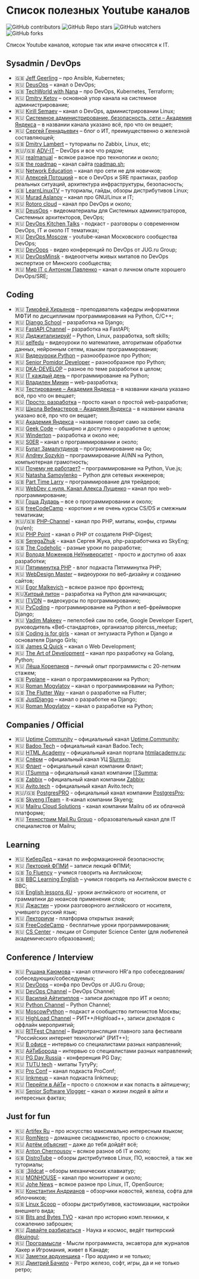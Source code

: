 # Список полезных Youtube каналов
![GitHub contributors](https://img.shields.io/github/contributors/jtprogru/youtube-channels?style=plastic)
![GitHub Repo stars](https://img.shields.io/github/stars/jtprogru/youtube-channels?style=plastic)
![GitHub watchers](https://img.shields.io/github/watchers/jtprogru/youtube-channels?style=plastic)
![GitHub forks](https://img.shields.io/github/forks/jtprogru/youtube-channels?style=plastic)

Список Youtube каналов, которые так или иначе относятся к IT.

## Sysadmin / DevOps
- :uk: [Jeff Geerling](https://www.youtube.com/channel/UCR-DXc1voovS8nhAvccRZhg) – про Ansible, Kubernetes;
- :ru: [DeusOps](https://www.youtube.com/channel/UCz4slJ1WzdCiEIBZ-WZgliw) – канал о DevOps;
- :uk: [TechWorld with Nana](https://www.youtube.com/channel/UCdngmbVKX1Tgre699-XLlUA) – про DevOps, Kubernetes, Terraform;
- :ru: [Dmitry Ketov](https://www.youtube.com/channel/UCvRRgjjKvyLNB9yx3oGu2Xw) – основной упор канала на системное администрирование;
- :ru: [Kirill Semaev](https://www.youtube.com/channel/UCemtVTjKhD_GcEOQ_rNOrRw) – канал о DevOps, администрировании Linux;
- :ru: [Системное администрирование, безопасность, сети – Академия Яндекса](https://www.youtube.com/channel/UCkufieG4LoGkHNOGrgMx3Vg) – в названии канала указано всё, про что он вещает;
- :ru: [Сергей Геннадьевич](https://www.youtube.com/channel/UCH5y8u3yo8NWOD29VLNWCDQ) – блог о ИТ, преимущественно о железной составляющей;
- :uk: [Dmitry Lambert](https://www.youtube.com/channel/UCUQSCqrwiCjwQZQGznTkvrQ) – туториалы по Zabbix, Linux, etc;
- :ru:/:uk: [ADV-IT](https://www.youtube.com/channel/UC-sAMvDe7gTmBbub-rWljZg) – DevOps и все что рядом;
- :ru: [realmanual](https://youtube.com/c/realmanual) – всякое разное про технологии и около;
- :uk: [the roadmap](https://www.youtube.com/channel/UCA0H2KIWgWTwpTFjSxp0now) – канал сайта [roadmap.sh](https://roadmap.sh);
- :ru: [Network Education](https://www.youtube.com/c/NetworkeducationRu) – канал про сети не для новичков;
- :ru: [Алексей Потоцкий](https://www.youtube.com/channel/UC9SaO6h4dwENOJJwrXuPodQ) – все о DevOps и SRE практиках, разбор реальных ситуаций, архитектура инфраструктуры, безопасность;
- :uk: [LearnLinuxTV](https://www.youtube.com/channel/UCxQKHvKbmSzGMvUrVtJYnUA) – туториалы, гайды, обзоры дистрибутивов Linux;
- :ru: [Murad Aslanov](https://www.youtube.com/c/MuradAslanov) – канал про GNU/Linux и IT;
- :ru: [Rotoro cloud](https://www.youtube.com/channel/UCAKBEk-i-irZSLWnhUfguwg) – канал про DevOps и около;
- :ru: [DeusOps](https://www.youtube.com/channel/UCz4slJ1WzdCiEIBZ-WZgliw) - видеоматериалы для Системных администраторов, Системных архитекторов, DevOps;
- :ru: [DevOps Kitchen Talks](https://www.youtube.com/channel/UCXJ196NygANaBHg_KznKXag) - подкаст - разговоры о современном DevOps, IT и около IT тематиках;
- :ru: [DevOps Moscow](https://www.youtube.com/channel/UC-oN4D4sUut8-FTcP5Opp_A) - youtube-канал Московского сообщества DevOps;
- :ru: [DevOops](https://www.youtube.com/channel/UCjnQreLMbpKsfJwDnHGZLxg) - видео конференций по DevOps от JUG.ru Group;
- :ru: [DevOpsMinsk](https://www.youtube.com/channel/UC3UB8hAvJ9QPLgP7ql9dE6w) - видеоотчеты живых митапов по DevOps экспертизе от Минского сообщества;
- :ru: [Мир IT с Антоном Павленко](https://www.youtube.com/pavlenkoat) – канал о личном опыте хорошего DevOps/SRE;

## Coding
- :ru: [Тимофей Хирьянов](https://www.youtube.com/channel/UCQfwKTJdCmiA6cXAY0PNRJw) – преподаватель кафедры информатики МФТИ по дисциплинам программирования на Python, C/C++;
- :ru: [Django School](https://www.youtube.com/channel/UC_hPYclmFCIENpMUHpPY8FQ) – разработка на Django;
- :ru: [FastAPI Channel](https://www.youtube.com/channel/UCFCaz7mA2qNodfTh0x1ET5Q) – разработка на FastAPI;
- :ru: [Диджитализируй!](https://www.youtube.com/channel/UC9MK8SybZcrHR3CUV4NMy2g) – Python, Linux, разработка, soft skills;
- :ru: [selfedu](https://www.youtube.com/channel/UClJzWfGWuGJL2t-3dYKcHTA) – видеоуроки по математике, алгоритмам обработки данных, нейронным сетям, языкам программирования;
- :ru: [Видеоуроки Python](https://www.youtube.com/channel/UCWwN2VNpxDPJ-t17md1w6mg) – разнообразное про Python;
- :ru: [Senior Pomidor Developer](https://www.youtube.com/channel/UCnjXFjG9HcinaU-oY28rLiw) – разнообразное про Python;
- :ru: [DKA-DEVELOP](https://www.youtube.com/channel/UCWdmR3tpvXkzubAZugUQLdw) – разное по теме разработки в целом;
- :ru: [IT каждый день](https://www.youtube.com/channel/UCAlRksF5338XmSMbwS3W7eA) – программирование на Python;
- :ru: [Владилен Минин](https://www.youtube.com/channel/UCg8ss4xW9jASrqWGP30jXiw) – web-разработка;
- :ru: [Тестирование – Академия Яндекса](https://www.youtube.com/channel/UC9VeXtf7fcCJUfmZ_cyweXA) – в названии канала указано всё, про что он вещает;
- :ru: [Просто: разработка](https://www.youtube.com/channel/UCn-P_F0tfY21cfnkyv2lsRQ) – просто канал о простой web-разработке;
- :ru: [Школа Вебмастеров – Академия Яндекса](https://www.youtube.com/channel/UCWWfIyhjfJHdH1Kvx5p9gyg/) – в названии канала указано всё, про что он вещает;
- :ru: [Академия Яндекса](https://www.youtube.com/c/АкадемияЯндекса/) – название говорит само за себя;
- :ru: [Geek Code](https://www.youtube.com/c/GeekCode) – обширно и доступно о разработке в целом;
- :ru: [Winderton](https://www.youtube.com/c/Winderton) – разработка и около нее;
- :ru: [S0ER](https://www.youtube.com/c/S0ERDEVS) – канал о программировании и около;
- :ru: [Булат Замалутдинов](https://www.youtube.com/channel/UCbSDV7h4sUBTGHeMn3TSWAw) – программирование на Go;
- :ru: [Andrey Sozykin](https://www.youtube.com/channel/UC5gufuYHPSsJA-jul-iwyXA) – программирование AI/NN на Python, компьютерная грамотность;
- :ru: [Почему не работает?](https://www.youtube.com/channel/UCO8aN1B8ncJM09rohGvOiCQ) – программирование на Python, Vue.js;
- :ru: [Natasha Samoylenko](https://youtube.com/c/PyNEng) –  Python для сетевых инженеров;
- :uk: [Part Time Larry](https://www.youtube.com/channel/UCY2ifv8iH1Dsgjrz-h3lWLQ) – программирование для трейдеров;
- :ru: [WebDev с нуля. Канал Алекса Лущенко](https://www.youtube.com/channel/UCP-xJwnvKCGyS-nbyOx1Wmg) – канал про web-программирование;
- :ru: [Гоша Дударь](https://www.youtube.com/channel/UCvuY904el7JvBlPbdqbfguw) – все о программировании и около;
- :uk: [freeCodeCamp](https://www.youtube.com/channel/UC8butISFwT-Wl7EV0hUK0BQ) - короткие и не очень курсы CS/DS и смежным тематикам;
- :ru:/:uk: [PHP-Channel](https://www.youtube.com/c/PHPChannel) - канал про PHP, митапы, конфы, стримы (ru/en);
- :ru: [PHP Point](https://www.youtube.com/channel/UCgqg8zPxOopwK-FoNeThByA) - канал о PHP от создателя PHP-Digest;
- :uk: [SeregaZhuk](https://www.youtube.com/channel/UC3EThWvNp4EabJD7PyCOzGw) - канал Сергея Жука, php-разработчика из SkyEng;
- :uk: [The Codeholic](https://www.youtube.com/c/TheCodeholic/featured) - разные уроки по разработке;
- :ru: [Володя Моженков НеУниверситет](https://www.youtube.com/channel/UCMH211UPVhGz5WR9sNCatcg) - просто и доступно об азах разработки;
- :ru: [Пятиминутка PHP](https://www.youtube.com/channel/UCkqGd3xwk9LqNYXVTjAe3ww) - влог подкаста Пятиминутка PHP;
- :ru: [WebDesign Master](https://www.youtube.com/channel/UC7enHM_oJRYJOnyJrcRzwbg) – видеоуроки по веб-дизайну и созданию сайтов;
- :ru: [Egor Malkevich](https://youtube.com/c/EgorMalkevich) – всякое разное про фронтенд;
- :ru:[Хитрый питон](https://www.youtube.com/channel/UC2-j4-hV33hboyK1FtukJ9w) – разработка на Python для начинающих;
- :ru: [ITVDN](https://www.youtube.com/channel/UCzxRv9BtqrM946JmaMLtv_w) – видеокурсы по программированию;
- :ru: [PyCoding](https://www.youtube.com/channel/UCMOjK9NwSgDnt2ujXnjiVIw) – программирование на Python и веб-фреймворке Django;
- :ru: [Vadim Makeev](https://www.youtube.com/channel/UCaTfYudJUVA8cV_But8KZVQ) – пепелсбей сам по себе, Google Developer Expert, руководитель «Веб-стандартов», организатор pitercss_meetup;
- :uk: [Coding is for girls](https://www.youtube.com/channel/UC0hNd2uW8jTR5K3KBzRuG2A) -  канал от энтузиаста Python и Django и основателя Django Girls;
- :uk: [James Q Quick](https://youtube.com/c/JamesQQuick) – канал о Web Development;
- :ru: [The Art of Development](https://youtube.com/c/TheArtofDevelopment) – канал про разработку на Golang, Python;
- :ru: [Лёша Корепанов](https://www.youtube.com/c/aocore) – личный опыт программисты с 20-летним стажем;
- :uk: [Pyplane](https://youtube.com/c/Pyplane) – канал о программирвоании на Python;
- :ru: [Roman Mogylatov](https://www.youtube.com/channel/UCo-0CqDc4dUdHCgYyhKaKog) – канал о программировании на Python;
- :uk: [The Flutter Way](https://youtube.com/c/TheFlutterWay) – канал о разработке на Flutter;
- :uk: [JustDjango](https://www.youtube.com/channel/UCRM1gWNTDx0SHIqUJygD-kQ) – канал о разработке на Django;
- :ru: [Roman Mogylatov](https://www.youtube.com/channel/UCo-0CqDc4dUdHCgYyhKaKog) – канал о разработке на Python;

## Companies / Official
- :ru: [Uptime Community](https://www.youtube.com/channel/UCghkB-Vd_gNuZ_Uj5mxasrg) – официальный канал [Uptime.Community](https://uptime.community);
- :ru: [Badoo Tech](https://www.youtube.com/c/BadooTech/featured) – официальный канал Badoo.Tech;
- :ru: [HTML Academy](https://www.youtube.com/channel/UChUxTMjJGo-JDRY8pNTGL2g) – официальный канал портала [htmlacademy.ru](https://htmlacademy.ru);
- :ru: [Слёрм](https://www.youtube.com/channel/UCK5MedKoNJ5aRahfGOIGx6g) – официальный канал УЦ [Slurm.io](https://slurm.io);
- :ru: [Флант](https://www.youtube.com/channel/UCjmwHCZ-qh3ro7hHTQhqYQg) – официальный канал компании Флант;
- :ru: [ITSumma](https://www.youtube.com/c/ItsummaRu) – официальный канал компании [ITSumma](https://www.itsumma.ru);
- :uk: [Zabbix](https://www.youtube.com/channel/UC5M8zH6ZfS5Znd3tJTjn_DA) – официальный канал компании [Zabbix](https://zabbix.com);
- :ru: [Avito.tech](https://www.youtube.com/channel/UCO2w0cpl1wxygHjQH6eEfEg) - официальный канал Avito.tech;
- :ru:/:uk: [PostgresPRO](https://www.youtube.com/channel/UCawnwMqZ6JeoSiEhrS6X69A) - официальный канал компании [PostgresPro](https://postgrespro.ru);
- :uk: [Skyeng ITeam](https://www.youtube.com/channel/UC3EThWvNp4EabJD7PyCOzGw) - it-канал компании Skyeng;
- :ru: [Mailru Cloud Solutions](https://www.youtube.com/c/MailRuCloudSolutions/featured) - канал компании Mailru об их облачной платформе;
- :ru: [Технострим Mail.Ru Group](https://www.youtube.com/channel/UCmqEpAsQMcsYaeef4qgECvQ) - образовательный канал для IT специалистов от Mailru;

## Learning
- :ru: [КиберДед](https://youtube.com/c/KiberDed) – канал по информационной безопасности;
- :ru: [Лекторий ФПМИ](https://www.youtube.com/channel/UCdxesVp6Fs7wLpnp1XKkvZg) – записи лекций ФПМИ;
- :uk: [To Fluency](https://www.youtube.com/channel/UC32mYgIHS-e3C3Eyd2tRw6g) – учимся говорить на Английском;
- :uk: [BBC Learning English](https://www.youtube.com/channel/UCHaHD477h-FeBbVh9Sh7syA) – учимся говорить на Английском вместе с BBC;
- :uk: [English lessons 4U](https://www.youtube.com/channel/UC4cmBAit8i_NJZE8qK8sfpA) - уроки английского от носителя, от грамматики до нюансов применения слов;
- :ru: [Джастин](https://www.youtube.com/channel/UCrMnWbWKMm_D0cNvzkKP1jQ) – уроки разговорного английского от носителя, учившего русский язык;
- :ru: [Лекториум](https://www.youtube.com/user/OpenLektorium/featured) - платформа открытых знаний;
- :uk: [FreeCodeCamp](https://www.youtube.com/c/Freecodecamp/featured) - бесплатные уроки программирования;
- :ru: [CS Center](https://youtube.com/c/CompscicenterRu) - лекции от Computer Science Center (для любителей академического образования);

## Conference / Interview
- :ru: [Рушана Каюмова](https://www.youtube.com/channel/UCdg-aVTg_j53aQFfENtTnnw) – канал отличного HR'a про собеседования/собеседующих/собеседуемых;
- :ru: [DevOops](https://www.youtube.com/channel/UCjnQreLMbpKsfJwDnHGZLxg) – конфа про DevOps от JUG.ru Group;
- :ru: [DevOps Channel](https://www.youtube.com/channel/UC1nDIT9thqoFSSxvLyPHF5w) – DevOps Channel;
- :ru: [Василий Айтипиплов](https://www.youtube.com/user/videoitpeople) – записи докладов про ИТ и около;
- :ru: [Python Channel](https://www.youtube.com/c/PythonChannelRussia) – Python Channel;
- :ru: [MoscowPython](https://www.youtube.com/channel/UC-OVMPlMA3-YCIeg4z5z23A) – подкаст и сообщество питонистов Москвы;
- :ru: [HighLoad Channel](https://www.youtube.com/channel/UCwHL6WHUarjGfUM_586me8w) – РИТ++/Highload++, записи докладов с оффлайн мероприятий;
- :ru: [RITFest Channel](https://www.youtube.com/channel/UC7hjrpB81FSipI1oqtOaZqQ) – Видеотрансляция главного зала фестиваля "Российских интернет технологий" (РИТ++);
- :ru: [В офисе](https://www.youtube.com/channel/UCJ8AJ0qd2-gk90OujUETzCg) – интервью со специалистами разных направлений;
- :ru: [АйТиБорода](https://www.youtube.com/channel/UCeObZv89Stb2xLtjLJ0De3Q) – интервью со специалистами разных направлений;
- :ru: [PG Day Russia](https://www.youtube.com/channel/UCF8bdHoyuXCiNzKAzF5Q2XA) - конференция PG Day;
- :ru: [TUTU tech](https://www.youtube.com/channel/UCj6CIODwYrS7sPQlJK3MdTQ) - митапы ТутуРу;
- :ru: [Pro Conf](https://www.youtube.com/c/ProConf) – канал подкаста ProConf;
- :ru: [linkmeup](https://www.youtube.com/c/linkmeup-podcast) – канал подкаста linkmeup;
- :ru: [Перейти в АйТи](https://www.youtube.com/channel/UCW0TBEyJDtY1pwq3S_pMDFQ) – просто о сложном и как попасть в айтишечку;
- :ru: [Senior Software Vlogger](https://www.youtube.com/channel/UCX3w3jB05SHLbGjZPR0PM6g) – канал о жизни людей в айти и интересных фактах;

## Just for fun
- :ru: [Artifex Ru](https://www.youtube.com/channel/UCcbLZ5QgDIA0Ro2_305gQAQ) – про искусство максимально интересным языком;
- :ru: [RomNero](https://www.youtube.com/channel/UC6Fa-kIaUelSUPFfHQgVWig/) – домашнее сисадминство, просто о сложном;
- :ru: [Артём объяснит](https://www.youtube.com/channel/UCV6HQLYaoZfPpV5XGbOvAJA) – даже до тебя дойдёт всё;
- :ru: [Anton Chernousov](https://www.youtube.com/c/AntonChernousov) – всякое разное об IT и около;
- :uk: [DistroTube](https://www.youtube.com/channel/UCVls1GmFKf6WlTraIb_IaJg) – обзоры дистрибутивов Linux, ПО, новостей, а так же туториалы;
- :uk: [:3ildcat](https://www.youtube.com/channel/UCeHOkFGW-7uAZFvq3BXb8YA) – обзоры механических клавиатур;
- :ru: [MONHOUSE](https://www.youtube.com/c/Monhouse) – канал про мониторинг и около;
- :ru: [Johe News](https://www.youtube.com/channel/UCL4BwOrBEKggPyqsdVpraFg) – всякое разное про Linux, IT, OpenSource;
- :ru: [Константин Андрианов](https://www.youtube.com/channel/UCh3Z6GUdEtv3bHF9ZR_deag) – обзорчики новостей, железа, софта для яблочников;
- :uk: [Linux Scoop](https://www.youtube.com/channel/UCNnUnr4gwyNmzx_Bbzvt29g) – обзоры дистрибутивов, кастомизации, настройки внешнего вида;
- :uk: [Bits and Bytes TVO](https://www.youtube.com/c/bitsandbytestvo/videos) - канал про историю комп.техники, к сожалению заброшен;
- :ru: [Давайте разбираться](https://www.youtube.com/channel/UCQU4CouaES6l-t9Llqzzt1A) - Наука и космос, ведёт твитерский [@kuingul](https://twitter.com/kuingul);
- :ru: [Програмысли](https://www.youtube.com/channel/UCB-_Qz4Ptt8OwIsBkN9ahJA) - Мысли программиста, эксавтора для журналов Хакер и Игромания, живет в Канаде;
- :ru: [Заметки ардуинщика](https://www.youtube.com/channel/UC4axiS76D784-ofoTdo5zOA) - Про ардуино и не только;
- :ru: [Дмитрий Бачило](https://www.youtube.com/c/BachiloDmitry/videos) - Ретро железо, софт, игры, да и не только ретро;
